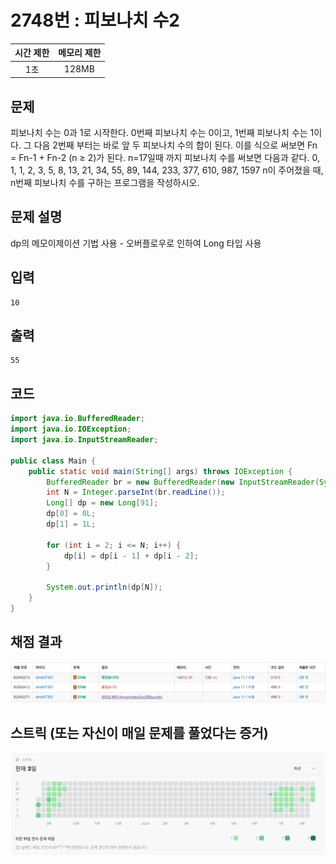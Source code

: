 # 2748번 : 피보나치 수2
|시간 제한|메모리 제한|
|:--:|:--:|
|1초|128MB|

## 문제
피보나치 수는 0과 1로 시작한다. 0번째 피보나치 수는 0이고, 1번째 피보나치 수는 1이다. 그 다음 2번째 부터는 바로 앞 두 피보나치 수의 합이 된다.
이를 식으로 써보면 Fn = Fn-1 + Fn-2 (n ≥ 2)가 된다.
n=17일때 까지 피보나치 수를 써보면 다음과 같다.
0, 1, 1, 2, 3, 5, 8, 13, 21, 34, 55, 89, 144, 233, 377, 610, 987, 1597
n이 주어졌을 때, n번째 피보나치 수를 구하는 프로그램을 작성하시오.

## 문제 설명
dp의 메모이제이션 기법 사용 - 오버플로우로 인하여 Long 타입 사용


## 입력
```
10
```

## 출력
```
55
```
## 코드
```java
import java.io.BufferedReader;
import java.io.IOException;
import java.io.InputStreamReader;

public class Main {
    public static void main(String[] args) throws IOException {
        BufferedReader br = new BufferedReader(new InputStreamReader(System.in));
        int N = Integer.parseInt(br.readLine());
        Long[] dp = new Long[91];
        dp[0] = 0L;
        dp[1] = 1L;

        for (int i = 2; i <= N; i++) {
            dp[i] = dp[i - 1] + dp[i - 2];
        }

        System.out.println(dp[N]);
    }
}
```

## 채점 결과
![img.png](img.png)

## 스트릭 (또는 자신이 매일 문제를 풀었다는 증거)
![img_1.png](img_1.png)